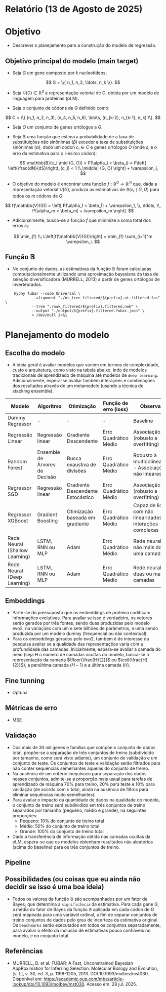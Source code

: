 # Relatório (13 de Agosto de 2025)

# Objetivo
- Descrever o planejamento para a construção do modelo de regressão.

## Objetivo principal do modelo (main target)
- Seja $G$ um gene composto por $k$ nucleotídeos:

$$
G = \\{ n_1, n_2, \ldots, n_k \\}.
$$

- Seja $\mathbb{V}(G) \in \mathbb{R}^d$ a representação vetorial de $G$, obtida por um modelo de linguagem para proteínas (pLM).

- Seja o conjunto de códons de $G$ definido como:

$$
C = \\{ (n_1, n_2, n_3), (n_4, n_5, n_6), \ldots, (n_{k-2}, n_{k-1}, n_k) \\}.
$$

- Seja $O$ um conjunto de genes ortólogos a $G$.

- Seja $\mathbb{B}$ uma função que estima a probabilidade de a taxa de substituições não sinônimas ($\beta$) exceder a taxa de substituições sinônimas ($\alpha$), dado um códon $c_i \in C$ e genes ortólogos $O$ (onde $\varepsilon_i$ é o erro da estimativa para o i-ésimo códon):

$$
\mathbb{B}(c_i \mid (G, O)) = P(\alpha_i < \beta_i) = P\left[ \left(\frac{dN}{dS}\right)_{c_i} < 1 \\,\middle| (G, O) \right] + \varepsilon_i,
$$

- O objetivo do modelo é encontrar uma função $f: \mathbb{R}^d \to \mathbb{R}^m$ que, dada a representação vetorial $\mathbb{V}(G)$, produza as estimativas de $\mathbb{B}(c_i \mid G, O)$ para todos os $m$ códons de $G$:

$$
f(\mathbb{V}(G)) = \left[ P(\alpha_1 < \beta_1) + \varepsilon_1, \\, \ldots, \\, P(\alpha_m < \beta_m) + \varepsilon_m \right].
$$

- Adicionalmente, busca-se a função $f$ que minimize a soma total dos erros $\varepsilon_i$:

$$
\min_{f} \\; L\left[f(\mathbb{V}(G))\right] = \min_{f} \sum_{i=1}^m \varepsilon_i.
$$

## Função $\mathbb{B}$
- No conjunto de dados, as estimativas da função $\mathbb{B}$ foram calculadas computacionalmente utilizando uma aproximação bayesiana da taxa de seleção diversificadora (MURRELL, 2013) a partir de genes ortólogos de invertebrados.

```shell
    hyphy fubar --code Universal \
            --alignment "./nt_tree_filtered/${prefix}.nt.filtered.fas" \
            --tree "./nwk_filtered/${prefix}.filtered.nwk" \
            --output "./output/${prefix}.filtered.fubar.json" \
            > /dev/null 2>&1
```

# Planejamento do modelo

## Escolha do modelo
- A ideia geral é avaliar modelos que variem em termos de complexidade, custo e arquitetura, como visto na tabela abaixo, indo de modelos tradicionais de aprendizado de máquina até modelos de `deep learning`. Adicionalmente, espera-se avaliar também interações e combinações dos resultados através de um metamodelo (usando a técnica de stacking ensemble).

| Modelo                         | Algoritmo                      | Otimização                      | Função de erro (loss)         | Observação                                                  |
|--------------------------------|---------------------------------|----------------------------------|-------------------------------|-------------------------------------------------------------|
| Dummy Regressor                | -                               | -                                | -                             | Baseline                                                    |
| Regressão Linear               | Regressão linear                | Gradiente Descendente            | Erro Quadrático Médio         | Associação linear (robusto a overfitting)                   |
| Random Forest                  | Ensemble de Árvores de Decisão  | Busca exaustiva de divisões      | Erro Quadrático Médio         | Robusto à multicolinearidade - Associações não lineares      |
| Regressor SGD                  | Regressão linear                | Gradiente Descendente Estocástico| Erro Quadrático Médio         | Associação linear (robusto a overfitting)                   |
| Regressor XGBoost              | Gradient Boosting               | Otimização baseada em gradiente  | Erro Quadrático Médio         | Capaz de lidar com não linearidades e interações complexas   |
| Rede Neural (Shallow Learning) | LSTM, RNN ou MLP              | Adam                             | Erro Quadrático Médio         | Rede neural com não mais do que uma camada                   |
| Rede Neural (Deep Learning)    | LSTM, RNN ou MLP              | Adam                             | Erro Quadrático Médio         | Rede neural com duas ou mais camadas                         |

## Embeddings
- Parte-se do pressuposto que os embeddings de proteína codificam informações evolutivas. Para avaliar se isso é verdadeiro, os vetores serão gerados por três fontes, sendo duas produzidas pelo modelo evo2, na variações com um e sete bilhões de parâmetros, e uma sendo produzida por um modelo dummy (frequencial ou não contextual).
- Para os embeddings gerados pelo evo2, também é de interesse da pesquisa avaliar se a qualidade das representações varia com a profundidade das camadas. Inicialmente, espera-se avaliar a camada do meio (seja $H$ o número de camadas ocultas do modelo, busca-se a representação da camada $\floor{\frac{H}{2}}$ ou $\ceil{\frac{H}{2}}$), a penúltima camada ($H-1$) e a última camada ($H$).

## Fine tunning

- Optuna

## Métricas de erro

- MSE

## Validação
- Dos mais de 30 mil genes e famílias que compõe o conjunto de dados total, propõe-se a separação de três conjuntos de treino (subdividido por tamanho, como será visto adiante), um conjunto de validação e um conjunto de teste. Os conjuntos de teste e validação serão filtrados para não conter sequências semelhantes aquelas do conjunto de treino.
- Na ausência de um critério inequívoco para separação dos dados nesses conjuntos, admite-se a proporção mais usual para tarefas de aprendizado de máquina 70% para treino, 20% para teste e 10% para validação (de acordo com o total, ainda na ausência de filtros para eliminar sequências muito semelhantes).
- Para avaliar o impacto da quantidade de dados na qualidade do modelo, o conjunto de treino será subdividido em três conjuntos de treino separados por tamanho (pequeno, médio e grande), na seguintes proporções:
    - Pequeno: 10% do conjunto de treino total
    - Médio: 50% do conjunto de treino total
    - Grande: 100% do conjunto de treino total
 - Dado a transferência de informação obtida nas camadas ocultas da pLM, espera-se que os modelos obtenham resultados não aleatórios (acima do baseline) para os três conjuntos de treino.

## Pipeline


## Possibilidades (ou coisas que eu ainda não decidir se isso é uma boa ideia)
- Todos os valores da função $\mathbb{B}$ são acompanhados por um fator de Bayes, que determina a `significância` da estimativa. Para cada gene $G$, a média do fator de Bayes da função $\mathbb{B}$ aplicada em cada códon de G será mapeada para uma variável ordinal, a fim de separar conjuntos de treino conjuntos de dados pelo grau de incerteza da estimativa original. Os `benchmarks` serão executados em todos os conjuntos separadamente, para avaliar o efeito da inclusão de estimativas pouco confiáveis no modelo, e no conjunto total.

## Referências
- MURRELL, B. et al. FUBAR: A Fast, Unconstrained Bayesian AppRoximation for Inferring Selection. Molecular Biology and Evolution, [s. l.], v. 30, ed. 3, p. 1196-1205, 2013. DOI 10.1093/molbev/mst030. Disponível em: https://academic.oup.com/mbe/article-lookup/doi/10.1093/molbev/mst030. Acesso em: 28 jul. 2025.
